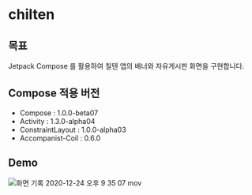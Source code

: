 # chilten
## 목표
Jetpack Compose 를 활용하여 칠텐 앱의 배너와 자유게시판 화면을 구현합니다.

## Compose 적용 버전
- Compose : 1.0.0-beta07
- Activity : 1.3.0-alpha04
- ConstraintLayout : 1.0.0-alpha03
- Accompanist-Coil : 0.6.0


## Demo

![화면 기록 2020-12-24 오후 9 35 07 mov](https://user-images.githubusercontent.com/48344355/103089089-42525a80-4630-11eb-9183-3a6269b89a1f.gif)
